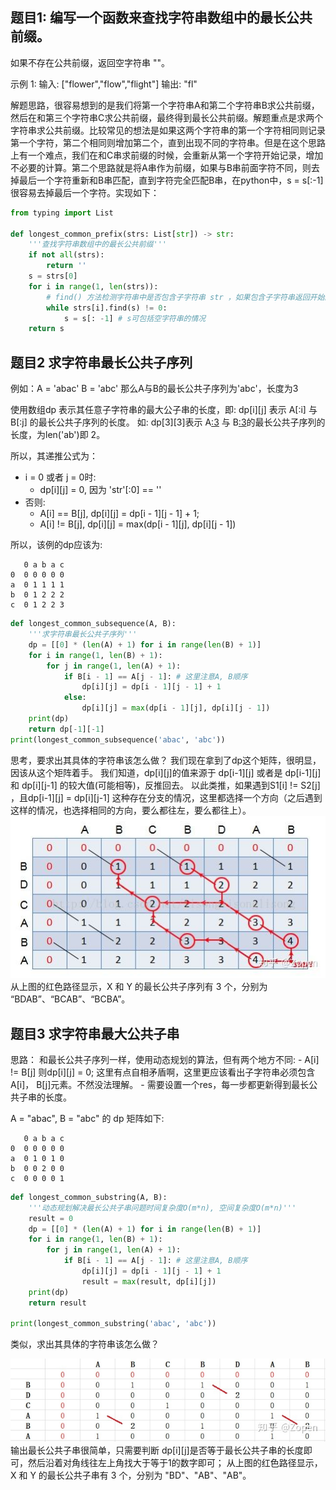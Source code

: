 ## 题目1: 编写一个函数来查找字符串数组中的最长公共前缀。

如果不存在公共前缀，返回空字符串 ""。

示例 1:
输入: ["flower","flow","flight"]
输出: "fl"


解题思路，很容易想到的是我们将第一个字符串A和第二个字符串B求公共前缀，然后在和第三个字符串C求公共前缀，最终得到最长公共前缀。解题重点是求两个字符串求公共前缀。比较常见的想法是如果这两个字符串的第一个字符相同则记录第一个字符，第二个相同则增加第二个，直到出现不同的字符串。但是在这个思路上有一个难点，我们在和C串求前缀的时候，会重新从第一个字符开始记录，增加不必要的计算。第二个思路就是将A串作为前缀，如果与B串前面字符不同，则去掉最后一个字符重新和B串匹配，直到字符完全匹配B串，在python中，s = s[:-1]很容易去掉最后一个字符。实现如下：

```python
from typing import List

def longest_common_prefix(strs: List[str]) -> str:
    '''查找字符串数组中的最长公共前缀'''
    if not all(strs):
        return ''
    s = strs[0]
    for i in range(1, len(strs)):
        # find() 方法检测字符串中是否包含子字符串 str ，如果包含子字符串返回开始的索引值，否则返回-1。
        while strs[i].find(s) != 0:
            s = s[: -1] # s可包括空字符串的情况
    return s
```

## 题目2 求字符串最长公共子序列
例如：A = 'abac'
     B = 'abc'
    那么A与B的最长公共子序列为'abc'，长度为3

使用数组dp 表示其任意子字符串的最大公子串的长度，即: dp[i][j] 表示 A[:i] 与 B[:j] 的最长公共子序列的长度。
如: dp[3][3]表示 A[:3](aba) 与 B[:3](abc)的最长公共子序列的长度，为len('ab')即 2。

所以，其递推公式为：
- i = 0 或者 j = 0时:
    - dp[i][j] = 0, 因为 'str'[:0] == ''
- 否则:
    - A[i] == B[j], dp[i][j] = dp[i - 1][j - 1] + 1;
    - A[i] != B[j], dp[i][j] = max(dp[i - 1][j], dp[i][j - 1])

所以，该例的dp应该为:

```
   0 a b a c
0  0 0 0 0 0
a  0 1 1 1 1
b  0 1 2 2 2
c  0 1 2 2 3
```

```python
def longest_common_subsequence(A, B):
    '''求字符串最长公共子序列'''
    dp = [[0] * (len(A) + 1) for i in range(len(B) + 1)]
    for i in range(1, len(B) + 1):
        for j in range(1, len(A) + 1):
            if B[i - 1] == A[j - 1]: # 这里注意A, B顺序
                dp[i][j] = dp[i - 1][j - 1] + 1
            else:
                dp[i][j] = max(dp[i - 1][j], dp[i][j - 1])
    print(dp)
    return dp[-1][-1]
print(longest_common_subsequence('abac', 'abc'))
```
思考，要求出其具体的字符串该怎么做？
我们现在拿到了dp这个矩阵，很明显，因该从这个矩阵着手。
我们知道，dp[i][j]的值来源于 dp[i-1][j] 或者是 dp[i-1][j] 和 dp[i][j-1] 的较大值(可能相等)，反推回去。
以此类推，如果遇到S1[i] != S2[j] ，且dp[i-1][j] = dp[i][j-1] 这种存在分支的情况，这里都选择一个方向（之后遇到这样的情况，也选择相同的方向，要么都往左，要么都往上）。
<img src='../figure/longest_common_subsequence.jpg'/>
从上图的红色路径显示，X 和 Y 的最长公共子序列有 3 个，分别为 “BDAB”、“BCAB”、“BCBA”。



## 题目3 求字符串最大公共子串

思路：
    和最长公共子序列一样，使用动态规划的算法，但有两个地方不同:
    - A[i] != B[j] 则dp[i][j] = 0; 这里有点自相矛盾啊，这里更应该看出子字符串必须包含A[i]， B[j]元素。不然没法理解。
    - 需要设置一个res，每一步都更新得到最长公共子串的长度。

A = "abac", B = "abc" 的 dp 矩阵如下:

```
   0 a b a c
0  0 0 0 0 0
a  0 1 0 1 0
b  0 0 2 0 0
c  0 0 0 0 1
```

```python
def longest_common_substring(A, B):
    '''动态规划解决最长公共子串问题时间复杂度O(m*n), 空间复杂度O(m*n)'''
    result = 0
    dp = [[0] * (len(A) + 1) for i in range(len(B) + 1)]
    for i in range(1, len(B) + 1):
        for j in range(1, len(A) + 1):
            if B[i - 1] == A[j - 1]: # 这里注意A, B顺序
                dp[i][j] = dp[i - 1][j - 1] + 1
                result = max(result, dp[i][j])
    print(dp)
    return result

print(longest_common_substring('abac', 'abc'))
```

类似，求出其具体的字符串该怎么做？

<img src='../figure/longest_common_substring.jpg'/>
输出最长公共子串很简单，只需要判断 dp[i][j]是否等于最长公共子串的长度即可，然后沿着对角线往左上角找大于等于1的数字即可；
从上图的红色路径显示，X 和 Y 的最长公共子串有 3 个，分别为 "BD"、"AB"、"AB"。
